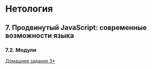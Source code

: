 # Нетология
## 7. Продвинутый JavaScript: современные возможности языка
### 7.2. Модули
[Домашнее задание 3*](https://github.com/netology-code/ajs-homeworks/tree/ajs8/modules)